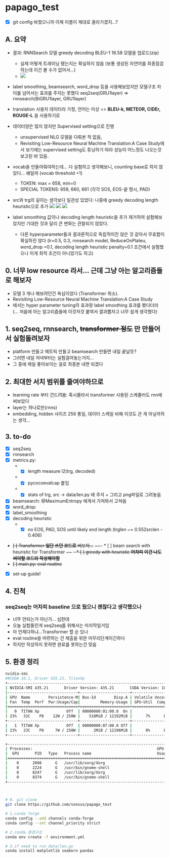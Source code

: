 # papago_test
* [X] git config 바꿨으니까 이제 이름이 제대로 올라가겠지...?

## A. 요약
- 결과: RNNSearch 모델 greedy decoding BLEU-1 16.58 모델을 업로드(zip)
    - 실제 어떻게 트레이닝 됐는지는 확실하지 않음 (보통 생성된 자연어를 최종점검하는데 이건 볼 수가 없어서...) 
    - ![](pic1.png)

- label smoothing, beamsearch, word_drop 등을 사용해보았지만 모델구조 차이를 넘어서는 효과를 주지는 못했다 seq2seq(GRU1layer) => rnnsearch(BiGRU1layer, GRU1layer)
- translation 사용자 데이터라 가정, 언어는 미상 => **BLEU-k, METEOR, CIDEr, ROUGE-L** 을 사용하기로
- 데이터양은 많지 않지만 Supervised setting으로 진행  
    - unsupervised NLG 모델을 다뤄본 적 없음,   
    - Revisiting Low-Resource Neural Machine Translation:A Case Study에서 보기에는 supervised setting도 튜닝하기 따라 성능이 어느정도 나오는것 보고된 바 있음.
- vocab을 만들어줘야하는데... 다 실험하고 생각해보니, counting base로 하지 않았다... 왜일까 (vocab threshold =1)  
    - TOKEN: max = 658, min=0 
    - SPECIAL TOKENS: 659, 660, 661 (각각 SOS, EOS-끝 명시, PAD)
- src와 trg의 길이는 생각보다 일관성 있었다: 나중에 greedy decoding length heuristic으로 추가
![](data/train_length_corr.png)
![](data/val_length_corr.png)
![](data/test_length_corr.png)

- label smoothing 값이나 decoding length heuristic을 추가 제거하여 실험해보았지만 기대한 것과 달리 큰 변화는 관찰되지 않았다.
    - 다른 hyperparameter들과 결과론적으로 독립적이진 않은 것 같아서 무효함이 확실하진 않다 (lr=0.5, 0.3, rnnsearch model, ReduceOnPlateu, word_drop =0.1, decoding length heuristic penalty=0.1 조건에서 실험했으나 이게 최적 조건이 아니었기도 하고)



## 0. 너무 low resource 라서... 근데 그냥 아는 알고리즘들로 해보자
- 모델 3 개나 해보려던건 욕심이었다 (Transformer 취소).
- Revisiting Low-Resource Neural Machine Translation:A Case Study
- 에서는 hyper parameter tuning의 효과랑 label smoothing 효과를 봤다더라
    (... 처음에 아는 알고리즘들에 이것저것 붙여서 결과뽑자고 너무 쉽게 생각했다)

## 1. seq2seq, rnnsearch, ~~transformer 정도~~ 만 만들어서 실험돌려보자
- platform 만들고 메트릭 만들고 beamsearch 만들면 내일 끝날듯?
- 그러면 내일 저녁부터는 실험걸어놓는거지...
- 그 중에 제일 좋아보이는 걸로 최종본 내면 되겠다

## 2. 최대한 서치 범위를 줄여야하므로
- learning rate 부터 건드려봄: 혹시몰라서 transformer 사용된 스케쥴러도 rnn에 써보았다
- layer는 하나로만(rnns)
- embedding, hidden 사이즈 256 통일, 데이터 스케일 비해 이것도 큰 게 아닐까하는 생각...

## 3. to-do
* [X] seq2seq
* [X] rnnsearch
* [X] metrics.py:
    - * [X] length measure l2(trg, decoded)
    - * [X] pycocoevalcap 붙임
    - * [X] stats of trg, src -> data/len.py 에 주석 + 그리고 png파일로 그려놓음
* [X] beamsearch: @MaximumEntropy 에게서 가져와서 고쳐씀
* [X] word_drop:
* [X] label_smoothing
* [X] decoding heuristic
    - * [X] no EOS, PAD, SOS until likely end length (trglen ~= 0.552srclen - 0.406)
* ~~[ ] Transformer **일단 쓰던 코드로** 써보자...~~
    ~~- * [ ] beam search with heuristic for Transformer ~~
    ~~- * [ ] greedy with heuristic **어차피 이건 나도 써야할 코드라 작성해야함**~~
* ~~[ ] main.py: eval routine~~
* [X] set-up guide!


## 4. 진척
### seq2seq는 어차피 baseline 으로 뒀으니 괜찮다고 생각했으나
- 너무 안되는거 아닌가... 심한데  
- 오늘 실험돌린게 seq2seq를 위해서는 마지막일거임
- 아 언제다하냐...Transformer 할 순 있나
- eval routine을 마련하는 건 제출을 위한 마무리단계이긴하다  
- 하지만 작성하지 못하면 완료를 못하는건 맞음

## 5. 환경 정리
```bash
nvidia-smi
##CUDA 10.1, Driver 435.21, TitanXp
+-----------------------------------------------------------------------------+
| NVIDIA-SMI 435.21       Driver Version: 435.21       CUDA Version: 10.1     |
|-------------------------------+----------------------+----------------------+
| GPU  Name        Persistence-M| Bus-Id        Disp.A | Volatile Uncorr. ECC |
| Fan  Temp  Perf  Pwr:Usage/Cap|         Memory-Usage | GPU-Util  Compute M. |
|===============================+======================+======================|
|   0  TITAN Xp            Off  | 00000000:01:00.0  On |                  N/A |
| 23%   31C    P8    12W / 250W |    518MiB / 12192MiB |      7%      Default |
+-------------------------------+----------------------+----------------------+
|   1  TITAN Xp            Off  | 00000000:07:00.0 Off |                  N/A |
| 23%   23C    P8     7W / 250W |      2MiB / 12196MiB |      0%      Default |
+-------------------------------+----------------------+----------------------+

+-----------------------------------------------------------------------------+
| Processes:                                                       GPU Memory |
|  GPU       PID   Type   Process name                             Usage      |
|=============================================================================|
|    0      2098      G   /usr/lib/xorg/Xorg                            30MiB |
|    0      2224      G   /usr/bin/gnome-shell                          96MiB |
|    0      8247      G   /usr/lib/xorg/Xorg                           269MiB |
|    0      8374      G   /usr/bin/gnome-shell                          98MiB |
+-----------------------------------------------------------------------------+



# 0. git clone
git clone https://github.com/sonsus/papago_test

# 1.conda forge
conda config --add channels conda-forge
conda config --set channel_priority strict

# 2.conda 환경구성
conda env create -f environment.yml

# 3.if need to run data/len.py
conda install matplotlib seaborn pandas



```
